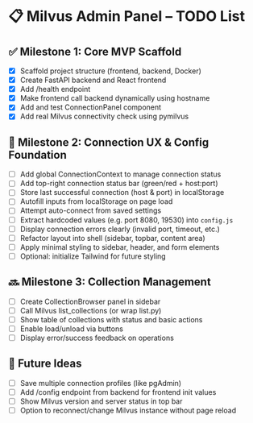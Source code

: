 # 📋 Milvus Admin Panel – TODO List

## ✅ Milestone 1: Core MVP Scaffold
- [x] Scaffold project structure (frontend, backend, Docker)
- [x] Create FastAPI backend and React frontend
- [x] Add /health endpoint
- [x] Make frontend call backend dynamically using hostname
- [x] Add and test ConnectionPanel component
- [x] Add real Milvus connectivity check using pymilvus

## 🚧 Milestone 2: Connection UX & Config Foundation
- [ ] Add global ConnectionContext to manage connection status
- [ ] Add top-right connection status bar (green/red + host:port)
- [ ] Store last successful connection (host & port) in localStorage
- [ ] Autofill inputs from localStorage on page load
- [ ] Attempt auto-connect from saved settings
- [ ] Extract hardcoded values (e.g. port 8080, 19530) into `config.js`
- [ ] Display connection errors clearly (invalid port, timeout, etc.)
- [ ] Refactor layout into shell (sidebar, topbar, content area)
- [ ] Apply minimal styling to sidebar, header, and form elements
- [ ] Optional: initialize Tailwind for future styling

## 🔜 Milestone 3: Collection Management
- [ ] Create CollectionBrowser panel in sidebar
- [ ] Call Milvus list_collections (or wrap list.py)
- [ ] Show table of collections with status and basic actions
- [ ] Enable load/unload via buttons
- [ ] Display error/success feedback on operations

## 🧪 Future Ideas
- [ ] Save multiple connection profiles (like pgAdmin)
- [ ] Add /config endpoint from backend for frontend init values
- [ ] Show Milvus version and server status in top bar
- [ ] Option to reconnect/change Milvus instance without page reload
